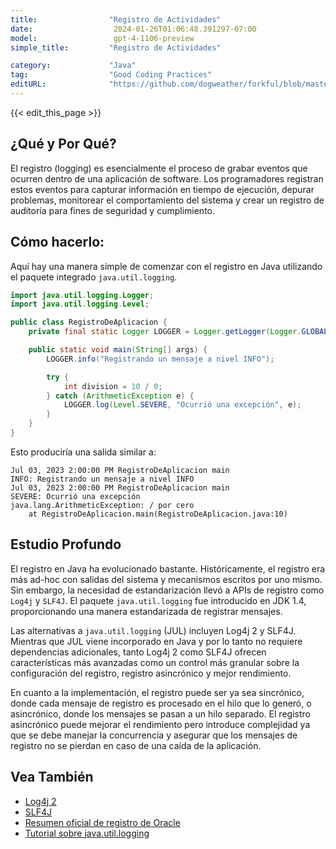 ```yaml
---
title:                "Registro de Actividades"
date:                  2024-01-26T01:06:48.391297-07:00
model:                 gpt-4-1106-preview
simple_title:         "Registro de Actividades"

category:             "Java"
tag:                  "Good Coding Practices"
editURL:              "https://github.com/dogweather/forkful/blob/master/content/es/java/logging.md"
---
```


{{< edit_this_page >}}

## ¿Qué y Por Qué?
El registro (logging) es esencialmente el proceso de grabar eventos que ocurren dentro de una aplicación de software. Los programadores registran estos eventos para capturar información en tiempo de ejecución, depurar problemas, monitorear el comportamiento del sistema y crear un registro de auditoría para fines de seguridad y cumplimiento.

## Cómo hacerlo:
Aquí hay una manera simple de comenzar con el registro en Java utilizando el paquete integrado `java.util.logging`.

```java
import java.util.logging.Logger;
import java.util.logging.Level;

public class RegistroDeAplicacion {
    private final static Logger LOGGER = Logger.getLogger(Logger.GLOBAL_LOGGER_NAME);

    public static void main(String[] args) {
        LOGGER.info("Registrando un mensaje a nivel INFO");

        try {
            int division = 10 / 0;
        } catch (ArithmeticException e) {
            LOGGER.log(Level.SEVERE, "Ocurrió una excepción", e);
        }
    }
}
```

Esto produciría una salida similar a:

```
Jul 03, 2023 2:00:00 PM RegistroDeAplicacion main
INFO: Registrando un mensaje a nivel INFO
Jul 03, 2023 2:00:00 PM RegistroDeAplicacion main
SEVERE: Ocurrió una excepción
java.lang.ArithmeticException: / por cero
    at RegistroDeAplicacion.main(RegistroDeAplicacion.java:10)
```

## Estudio Profundo
El registro en Java ha evolucionado bastante. Históricamente, el registro era más ad-hoc con salidas del sistema y mecanismos escritos por uno mismo. Sin embargo, la necesidad de estandarización llevó a APIs de registro como `Log4j` y `SLF4J`. El paquete `java.util.logging` fue introducido en JDK 1.4, proporcionando una manera estandarizada de registrar mensajes.

Las alternativas a `java.util.logging` (JUL) incluyen Log4j 2 y SLF4J. Mientras que JUL viene incorporado en Java y por lo tanto no requiere dependencias adicionales, tanto Log4j 2 como SLF4J ofrecen características más avanzadas como un control más granular sobre la configuración del registro, registro asincrónico y mejor rendimiento.

En cuanto a la implementación, el registro puede ser ya sea sincrónico, donde cada mensaje de registro es procesado en el hilo que lo generó, o asincrónico, donde los mensajes se pasan a un hilo separado. El registro asincrónico puede mejorar el rendimiento pero introduce complejidad ya que se debe manejar la concurrencia y asegurar que los mensajes de registro no se pierdan en caso de una caída de la aplicación.

## Vea También
- [Log4j 2](https://logging.apache.org/log4j/2.x/)
- [SLF4J](http://www.slf4j.org/)
- [Resumen oficial de registro de Oracle](https://docs.oracle.com/javase/8/docs/technotes/guides/logging/overview.html)
- [Tutorial sobre java.util.logging](https://www.vogella.com/tutorials/Logging/article.html)

